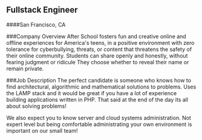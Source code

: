## Fullstack Engineer
####San Francisco, CA

###Company Overview
After School fosters fun and creative online and offline experiences for America's teens, in a positive environment with zero tolerance for cyberbullying, threats, or content that threatens the safety of their online community. Students can share openly and honestly, without fearing judgment or ridicule They choose whether to reveal their name or remain private.

###Job Description
The perfect candidate is someone who knows how to find architectural, algorithmic and mathematical solutions to problems. Uses the LAMP stack and it would be great if you have a lot of experience building applications written in PHP. That said at the end of the day its all about solving problems!

We also expect you to know server and cloud systems administration. Not expert level but being comfortable administrating your own environment is important on our small team!
